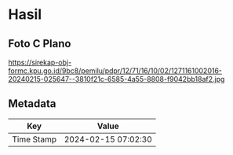 # Hasil

## Foto C Plano

https://sirekap-obj-formc.kpu.go.id/9bc8/pemilu/pdpr/12/71/16/10/02/1271161002016-20240215-025647--3810f21c-6585-4a55-8808-f9042bb18af2.jpg


## Metadata

| Key        | Value               |
| ---------- | ------------------- |
| Time Stamp | 2024-02-15 07:02:30 |



